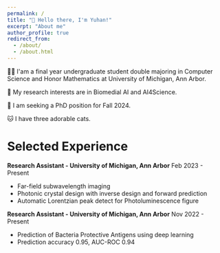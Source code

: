 ```yaml
---
permalink: /
title: "👋 Hello there, I'm Yuhan!"
excerpt: "About me"
author_profile: true
redirect_from: 
  - /about/
  - /about.html
---
```


👩‍💻 I'am a final year undergraduate student double majoring in Computer Science and Honor Mathematics at University of Michigan, Ann Arbor.

🐣 My research interests are in Biomedial AI and AI4Science.

📖 I am seeking a PhD position for Fall 2024.

🐱 I have three adorable cats.

# Selected Experience

**Research Assistant - University of Michigan, Ann Arbor**
Feb 2023 - Present
* Far-field subwavelength imaging 
* Photonic crystal design with inverse design and forward prediction
* Automatic Lorentzian peak detect for Photoluminescence figure

**Research Assistant - University of Michigan, Ann Arbor**
Nov 2022 - Present
* Prediction of Bacteria Protective Antigens using deep learning
* Prediction accuracy 0.95, AUC-ROC 0.94
